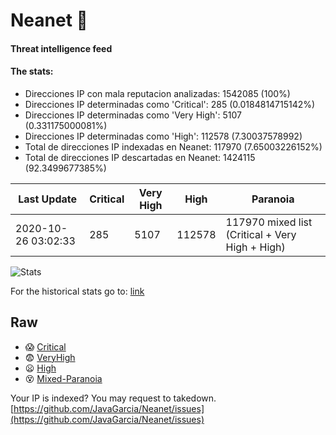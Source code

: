 # Neanet :hocho:
#### Threat intelligence feed
#### The stats:

- Direcciones IP con mala reputacion analizadas: 1542085 (100%)
- Direcciones IP determinadas como 'Critical':  285 (0.0184814715142%)
- Direcciones IP determinadas como 'Very High':  5107 (0.331175000081%)
- Direcciones IP determinadas como 'High':  112578 (7.30037578992)
- Total de direcciones IP indexadas en Neanet:  117970 (7.65003226152%)
- Total de direcciones IP descartadas en Neanet:  1424115 (92.3499677385%)

| Last Update | Critical | Very High | High | Paranoia |
| --- | --- | --- | --- | --- |
| 2020-10-26 03:02:33 | 285 | 5107 | 112578 | 117970 mixed list (Critical + Very High + High)|

![Stats](https://docs.google.com/spreadsheets/d/e/2PACX-1vSnaNMIXVabIpDJjufMlzH7poXnshF3mgd8Is1g9ytUEzVsP5my4Trn8f-xkoLLQ38xpL3HtmUexLo6/pubchart?oid=501124687&format=image)

For the historical stats go to: [link](/stats.csv)
## Raw
- :scream: [Critical](https://raw.githubusercontent.com/JavaGarcia/Neanet/master/blacklists/neanet_critical.txt)
- :fearful: [VeryHigh](https://raw.githubusercontent.com/JavaGarcia/Neanet/master/blacklists/neanet_veryHigh.txtt)
- :frowning: [High](https://raw.githubusercontent.com/JavaGarcia/Neanet/master/blacklists/neanet_high.txt)
- :dizzy_face: [Mixed-Paranoia](https://raw.githubusercontent.com/JavaGarcia/Neanet/master/blacklists/neanet_all.txt)


Your IP is indexed? You may request to takedown. [https://github.com/JavaGarcia/Neanet/issues](https://github.com/JavaGarcia/Neanet/issues)










































































































































































































































































































































































































































































































































































































































































































































































































































































































































































































































































































































































































































































































































































































































































































































































































































































































































